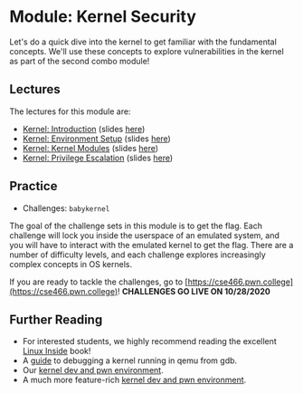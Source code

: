# Module: Kernel Security

Let's do a quick dive into the kernel to get familiar with the fundamental concepts.
We'll use these concepts to explore vulnerabilities in the kernel as part of the second combo module!

## Lectures

The lectures for this module are:

- [Kernel: Introduction](https://youtu.be/j0I2AakUAxk) (slides [here](https://docs.google.com/presentation/d/1oUaPUtLIDEMcK49gwvEMmXTyMBVQAeCWvSONV3OkIio/edit#slide=id.p))
- [Kernel: Environment Setup](https://youtu.be/mDn5IxMetgQ) (slides [here](https://docs.google.com/presentation/d/1Ik7EWjn_9ywzCW3MpJJ0eVdIvhIMP6brObBQQDtYDCo/edit#slide=id.p))
- [Kernel: Kernel Modules](https://youtu.be/DLWBWeN2ebM) (slides [here](https://docs.google.com/presentation/d/1JP1VBpK-kapHanMT4rAF9UtGglId_ZXD2Xh46gPQZFM/edit#slide=id.p))
- [Kernel: Privilege Escalation](https://youtu.be/8ty-IFWvuHM) (slides [here](https://docs.google.com/presentation/d/1tcR4YsVhN2kVUfe8RJw56dtSs-QOwp4-g8qgI0Q3kFM/edit#slide=id.p))

## Practice

- Challenges: `babykernel`

The goal of the challenge sets in this module is to get the flag.
Each challenge will lock you inside the userspace of an emulated system, and you will have to interact with the emulated kernel to get the flag.
There are a number of difficulty levels, and each challenge explores increasingly complex concepts in OS kernels.

If you are ready to tackle the challenges, go to [https://cse466.pwn.college](https://cse466.pwn.college)! **CHALLENGES GO LIVE ON 10/28/2020**

## Further Reading

- For interested students, we highly recommend reading the excellent [Linux Inside](https://0xax.gitbooks.io/linux-insides/content/) book!
- A [guide](https://www.kernel.org/doc/Documentation/dev-tools/gdb-kernel-debugging.rst) to debugging a kernel running in qemu from gdb.
- Our [kernel dev and pwn environment](https://github.com/pwncollege/pwnkernel).
- A much more feature-rich [kernel dev and pwn environment](https://github.com/cirosantilli/linux-kernel-module-cheat).
